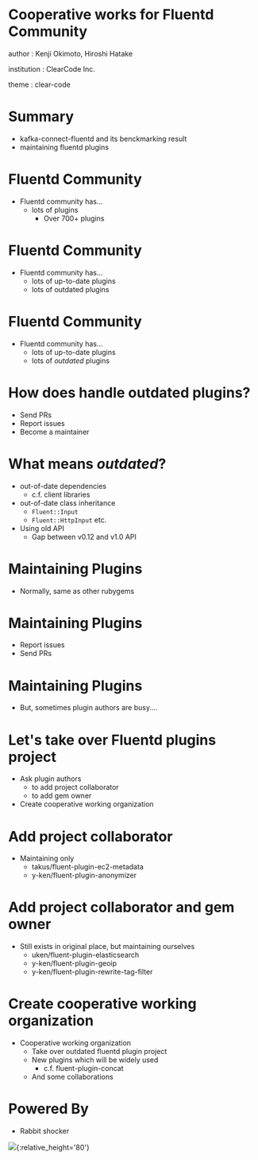 # Cooperative works for Fluentd Community

author
:   Kenji Okimoto, Hiroshi Hatake

institution
:   ClearCode Inc.

theme
:   clear-code

# Summary

* kafka-connect-fluentd and its benckmarking result
* maintaining fluentd plugins

# Fluentd Community

* Fluentd community has...
  * lots of plugins
    * Over 700+ plugins

# Fluentd Community

* Fluentd community has...
  * lots of up-to-date plugins
  * lots of outdated plugins

# Fluentd Community

* Fluentd community has...
  * lots of up-to-date plugins
  * lots of _outdated_ plugins

# How does handle outdated plugins?

* Send PRs
* Report issues
* Become a maintainer

# What means _outdated_?

* out-of-date dependencies
  * c.f. client libraries
* out-of-date class inheritance
  * `Fluent::Input`
  * `Fluent::HttpInput` etc.
* Using old API
  * Gap between v0.12 and v1.0 API

# Maintaining Plugins

* Normally, same as other rubygems

# Maintaining Plugins

* Report issues
* Send PRs

# Maintaining Plugins

* But, sometimes plugin authors are busy....

# Let's take over Fluentd plugins project

* Ask plugin authors
  * to add project collaborator
  * to add gem owner
* Create cooperative working organization

# Add project collaborator

* Maintaining only
  * takus/fluent-plugin-ec2-metadata
  * y-ken/fluent-plugin-anonymizer

# Add project collaborator and gem owner

* Still exists in original place, but maintaining ourselves
  * uken/fluent-plugin-elasticsearch
  * y-ken/fluent-plugin-geoip
  * y-ken/fluent-plugin-rewrite-tag-filter

# Create cooperative working organization

* Cooperative working organization
  * Take over outdated fluentd plugin project
  * New plugins which will be widely used
     * c.f. fluent-plugin-concat
  * And some collaborations

# Powered By

* Rabbit shocker

![](https://raw.github.com/rabbit-shocker/rabbit/master/sample/lavie.png){:relative_height='80'}

